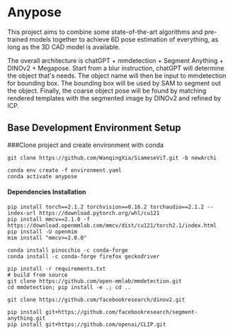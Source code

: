 # Anypose
 
This project aims to combine some state-of-the-art algorithms and pre-trained models together to achieve 6D pose estimation of everything, as long as the 3D CAD model is available.

The overall architecture is chatGPT + mmdetection + Segment Anything + DINOv2 + Megapose. Start from a blur instruction, chatGPT will  determine the object that's needs. The object name will then be input to mmdetection for bounding box. The bounding box will be used by SAM to segment out the object. Finally, the coarse object pose will be found by matching rendered templates with the segmented image by DINOv2 and refined by ICP.

## Base Development Environment Setup

###Clone project and create environment with conda
```shell
git clone https://github.com/WanqingXia/SiameseViT.git -b newArchi

conda env create -f environment.yaml
conda activate anypose
```

#### Dependencies Installation

```shell
pip install torch==2.1.2 torchvision==0.16.2 torchaudio==2.1.2 --index-url https://download.pytorch.org/whl/cu121
pip install mmcv==2.1.0 -f https://download.openmmlab.com/mmcv/dist/cu121/torch2.1/index.html
pip install -U openmim
mim install "mmcv>=2.0.0"

conda install pinocchio -c conda-forge
conda install -c conda-forge firefox geckodriver

pip install -r requirements.txt
# build from source
git clone https://github.com/open-mmlab/mmdetection.git
cd mmdetection; pip install -e .; cd ..

git clone https://github.com/facebookresearch/dinov2.git

pip install git+https://github.com/facebookresearch/segment-anything.git
pip install git+https://github.com/openai/CLIP.git

```
